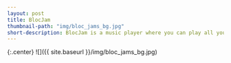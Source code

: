 ```yaml
---
layout: post
title: BlocJam
thumbnail-path: "img/bloc_jams_bg.jpg"
short-description: BlocJam is a music player where you can play all your favorite songs.
---
```


{:.center}
![]({{ site.baseurl }}/img/bloc_jams_bg.jpg)